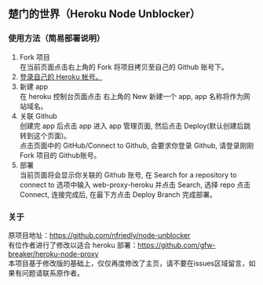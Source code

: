 ## 楚门的世界（Heroku Node Unblocker）

### 使用方法（简易部署说明）

1. Fork 项目<br>
在当前页面点击右上角的 Fork 将项目拷贝至自己的 Github 账号下。<br>
2. <a href="https://dashboard.heroku.com/apps">登录自己的 Heroku 帐号。</a><br>
3. 新建 app<br>
在 heroku 控制台页面点击 右上角的 New 新建一个 app, app 名称将作为网站域名。<br>
4. 关联 Github<br>
创建完 app 后点击 app 进入 app 管理页面, 然后点击 Deploy(默认创建后跳转到这个页面)。<br>
点击页面中的 GitHub/Connect to Github, 会要求你登录 Github, 请登录刚刚 Fork 项目的 Github账号。<br>
5. 部署<br>
当前页面将会显示你关联的 Github 账号, 在 Search for a repository to connect to 选项中输入 web-proxy-heroku
并点击 Search, 选择 repo 点击 Connect, 连接完成后, 在最下方点击 Deploy Branch 完成部署。<br>

### 关于

原项目地址：https://github.com/nfriedly/node-unblocker
<br>
有位作者进行了修改以适合 heroku 部署：https://github.com/gfw-breaker/heroku-node-proxy
<br>
本项目基于修改版的基础上，仅仅再度修改了主页，请不要在issues区域留言，如果有问题请联系原作者。

